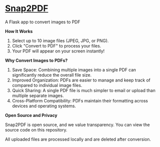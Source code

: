 # [Snap2PDF](https://www.snap2pdf.net)
A Flask app to convert images to PDF

**How It Works**

1. Select up to 10 image files (JPEG, JPG, or PNG).
2. Click "Convert to PDF" to process your files.
3. Your PDF will appear on your screen instantly!

**Why Convert Images to PDFs?**

1. Save Space: Combining multiple images into a single PDF can significantly reduce the overall file size.
2. Improved Organization: PDFs are easier to manage and keep track of compared to individual image files.
3. Quick Sharing: A single PDF file is much simpler to email or upload than multiple separate images.
4. Cross-Platform Compatibility: PDFs maintain their formatting across devices and operating systems.

**Open Source and Privacy**

Snap2PDF is open source, and we value transparency. You can view the source code on this repository. 

All uploaded files are processed locally and are deleted after conversion. 
